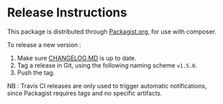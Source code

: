 # Release Instructions

This package is distributed through [Packagist.org](https://packagist.org/packages/sqweb/laravel_sdk), for use with composer.

To release a new version :

1. Make sure [CHANGELOG.MD](CHANGELOG.MD) is up to date.
2. Tag a release in Git, using the following naming scheme `v1.5.0`.
3. Push the tag.

NB : Travis CI releases are only used to trigger automatic notifications, since Packagist requires tags and no specific artifacts.
